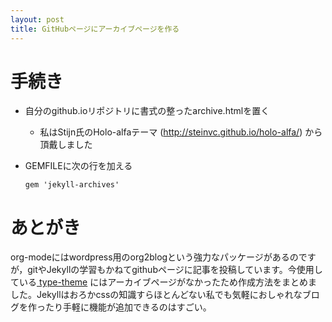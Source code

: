 ```yaml
---
layout: post
title: GitHubページにアーカイブページを作る
---
```


# 手続き

-   自分のgithub.ioリポジトリに書式の整ったarchive.htmlを置く
    -   私はStijn氏のHolo-alfaテーマ ([<http://steinvc.github.io/holo-alfa/>](http://steinvc.github.io/holo-alfa/)) から頂戴しました
-   GEMFILEに次の行を加える
    
        gem 'jekyll-archives'

# あとがき

org-modeにはwordpress用のorg2blogという強力なパッケージがあるのですが，gitやJekyllの学習もかねてgithubページに記事を投稿しています。今使用している[ type-theme](https://github.com/rohanchandra/type-theme/) にはアーカイブページがなかったため作成方法をまとめました。Jekyllはおろかcssの知識すらほとんどない私でも気軽におしゃれなブログを作ったり手軽に機能が追加できるのはすごい。